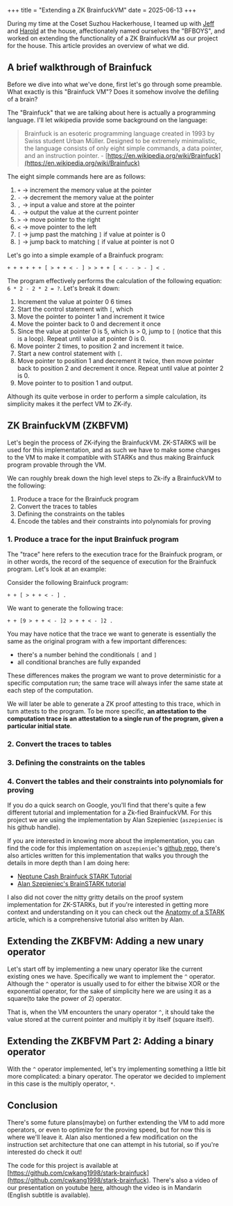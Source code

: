 +++
title = "Extending a ZK BrainfuckVM"
date = 2025-06-13
+++

During my time at the Coset Suzhou Hackerhouse, I teamed up with [Jeff](https://x.com/zk_foodchain) and [Harold](https://x.com/0xharoldgin) at the house, affectionately named ourselves the "BFBOYS", and worked on extending the functionality of a ZK BrainfuckVM as our project for the house. This article provides an overview of what we did.

## A brief walkthrough of Brainfuck

Before we dive into what we've done, first let's go through some preamble. What exactly is this "Brainfuck VM"? Does it somehow involve the defiling of a brain?

The "Brainfuck" that we are talking about here is actually a programming language. I'll let wikipedia provide some background on the language:

> Brainfuck is an esoteric programming language created in 1993 by Swiss student Urban Müller. Designed to be extremely minimalistic, the language consists of only eight simple commands, a data pointer, and an instruction pointer. - [https://en.wikipedia.org/wiki/Brainfuck](https://en.wikipedia.org/wiki/Brainfuck)

The eight simple commands here are as follows:

1. `+` -> increment the memory value at the pointer
2. `-` -> decrement the memory value at the pointer
3. `,` -> input a value and store at the pointer
4. `.` -> output the value at the current pointer
5. `>` -> move pointer to the right
6. `<` -> move pointer to the left
7. `[` -> jump past the matching `]` if value at pointer is 0
8. `]` -> jump back to matching `[` if value at pointer is not 0

Let's go into a simple example of a Brainfuck program:

```brainfuck
+ + + + + + [ > + + < - ] > > + + [ < - - > - ] < .
```

The program effectively performs the calculation of the following equation: `6 * 2 - 2 * 2 = ?`. Let's break it down:

1. Increment the value at pointer 0 6 times
2. Start the control statement with `[`, which
3. Move the pointer to pointer 1 and increment it twice
4. Move the pointer back to 0 and decrement it once
5. Since the value at pointer 0 is 5, which is > 0, jump to `[` (notice that this is a loop). Repeat until value at pointer 0 is 0.
6. Move pointer 2 times, to position 2 and increment it twice.
7. Start a new control statement with `[`.
8. Move pointer to position 1 and decrement it twice, then move pointer back to position 2 and decrement it once. Repeat until value at pointer 2 is 0.
9. Move pointer to to position 1 and output.

Although its quite verbose in order to perform a simple calculation, its simplicity makes it the perfect VM to ZK-ify.

## ZK BrainfuckVM (ZKBFVM)

Let's begin the process of ZK-ifying the BrainfuckVM. ZK-STARKS will be used for this implementation, and as such we have to make some changes to the VM to make it compatible with STARKs and thus making Brainfuck program provable through the VM.

We can roughly break down the high level steps to Zk-ify a BrainfuckVM to the following:

1. Produce a trace for the Brainfuck program
2. Convert the traces to tables
3. Defining the constraints on the tables
4. Encode the tables and their constraints into polynomials for proving

### 1. Produce a trace for the input Brainfuck program

The "trace" here refers to the execution trace for the Brainfuck program, or in other words, the record of the sequence of execution for the Brainfuck program. Let's look at an example:

Consider the following Brainfuck program:

```brainfuck
+ + [ > + + < - ] .
```

We want to generate the following trace:

```brainfuck
+ + [9 > + + < - ]2 > + + < - ]2 .
```

You may have notice that the trace we want to generate is essentially the same as the original program with a few important differences:

- there's a number behind the conditionals `[` and `]`
- all conditional branches are fully expanded

These differences makes the program we want to prove deterministic for a specific computation run; the same trace will always infer the same state at each step of the computation.

We will later be able to generate a ZK proof attesting to this trace, which in turn attests to the program. To be more specific, **an attestation to the computation trace is an attestation to a single run of the program, given a particular initial state**.

### 2. Convert the traces to tables

### 3. Defining the constraints on the tables

### 4. Convert the tables and their constraints into polynomials for proving

If you do a quick search on Google, you'll find that there's quite a few different tutorial and implementation for a Zk-fied BrainfuckVM. For this project we are using the implementation by Alan Szepieniec (`aszepieniec` is his github handle).

If you are interested in knowing more about the implementation, you can find the code for this implementation on `aszepieniec`'s [github repo](https://github.com/aszepieniec/stark-brainfuck), there's also articles written for this implementation that walks you through the details in more depth than I am doing here:

- [Neptune Cash Brainfuck STARK Tutorial](https://neptune.cash/learn/brainfuck-tutorial/)
- [Alan Szepieniec's BrainSTARK tutorial](https://aszepieniec.github.io/stark-brainfuck/)

I also did not cover the nitty gritty details on the proof system implementation for ZK-STARKs, but if you're interested in getting more context and understanding on it you can check out the [Anatomy of a STARK](https://aszepieniec.github.io/stark-anatomy/) article, which is a comprehensive tutorial also written by Alan.

## Extending the ZKBFVM: Adding a new unary operator

Let's start off by implementing a new unary operator like the current existing ones we have. Specifically we want to implement the `^` operator. Although the `^` operator is usually used to for either the bitwise XOR or the exponential operator, for the sake of simplicity here we are using it as a square(to take the power of 2) operator.

That is, when the VM encounters the unary operator `^`, it should take the value stored at the current pointer and multiply it by itself (square itself).

<!-- Go through what is in the talk -->

## Extending the ZKBFVM Part 2: Adding a binary operator

With the `^` operator implemented, let's try implementing something a little bit more complicated: a binary operator. The operator we decided to implement in this case is the multiply operator, `*`.

<!-- Go through what is in the talk -->

## Conclusion

There's some future plans(maybe) on further extending the VM to add more operators, or even to optimize for the proving speed, but for now this is where we'll leave it. Alan also mentioned a few modification on the instruction set architecture that one can attempt in his tutorial, so if you're interested do check it out!

The code for this project is available at [https://github.com/cwkang1998/stark-brainfuck](https://github.com/cwkang1998/stark-brainfuck). There's also a video of our presentation on youtube [here](https://www.youtube.com/watch?v=dR7UNjmmY-I), although the video is in Mandarin (English subtitle is available).
